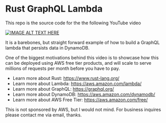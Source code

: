 # Rust GraphQL Lambda

This repo is the source code for the the following YouTube video

[![IMAGE ALT TEXT HERE](https://img.youtube.com/vi/bdCgeJjQqow/0.jpg)](https://www.youtube.com/watch?v=bdCgeJjQqow)

It is a barebones, but straight forward example of how to build a GraphQL lambda that persists data in DynamoDB. 

One of the biggest motivations behind this video is to showcase how this can be deployed using AWS free tier products, and will scale to serve millions of requests per month before you have to pay.

 - Learn more about Rust: https://www.rust-lang.org/
 - Learn more about Lambda: https://aws.amazon.com/lambda/
 - Learn more about GraphQL: https://graphql.org/
 - Learn more about DynamoDB: https://aws.amazon.com/dynamodb/
 - Learn more about AWS Free Tier: https://aws.amazon.com/free/

This is not sponsored by AWS, but I would not mind. For business inquires please contact me via email, thanks. 
